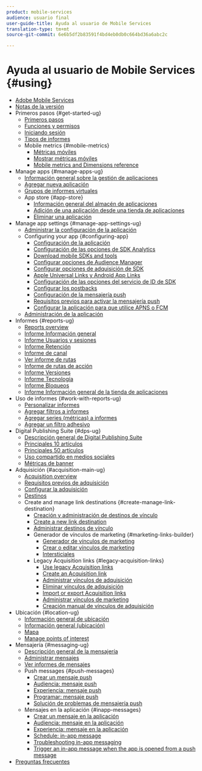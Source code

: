 ```yaml
---
product: mobile-services
audience: usuario final
user-guide-title: Ayuda al usuario de Mobile Services
translation-type: tm+mt
source-git-commit: 6e6b5df2b83591f4bd4eb0db0c664bd36a6abc2c

---
```



# Ayuda al usuario de Mobile Services {#using}

+ [Adobe Mobile Services ](home.md)
+ [Notas de la versión](whatsnew.md)
+ Primeros pasos {#get-started-ug}
   + [Primeros pasos](gs/gs.md)
   + [Funciones y permisos](gs/c-mob-roles-and-permissions.md)
   + [Iniciando sesión](gs/gs-signin.md)
   + [Tipos de informes](gs/reports-types.md)
   + Mobile metrics {#mobile-metrics}
      + [Métricas móviles](gs/metrics/metrics.md)
      + [Mostrar métricas móviles](gs/metrics/overview.md)
      + [Mobile metrics and Dimensions reference](gs/metrics/metrics-reference.md)
+ Manage apps {#manage-apps-ug}
   + [Información general sobre la gestión de aplicaciones](manage-apps/manage-apps.md)
   + [Agregar nueva aplicación](manage-apps/t-new-app.md)
   + [Grupos de informes virtuales](manage-apps/c-mob-vrs.md)
   + App store {#app-store}
      + [Información general del almacén de aplicaciones](manage-apps/c-app-store/c-app-store.md)
      + [Adición de una aplicación desde una tienda de aplicaciones](manage-apps/c-app-store/t-app-store-app.md)
      + [Eliminar una aplicación](manage-apps/t-delete-apps.md)
+ Manage app settings {#manage-app-settings-ug}
   + [Administrar la configuración de la aplicación](c-manage-app-settings/c-manage-app-settings.md)
   + Configuring your app {#configuring-app}
      + [Configuración de la aplicación](c-manage-app-settings/c-mob-confg-app/c-mob-confg-app.md)
      + [Configuración de las opciones de SDK Analytics](c-manage-app-settings/c-mob-confg-app/t-config-analytics/t-config-analytics.md)
      + [Download mobile SDKs and tools](c-manage-app-settings/c-mob-confg-app/t-config-analytics/download-sdk.md)
      + [Configurar opciones de Audience Manager](c-manage-app-settings/c-mob-confg-app/t-config-aam.md)
      + [Configurar opciones de adquisición de SDK](c-manage-app-settings/c-mob-confg-app/t-config-acquisition.md)
      + [Apple Universal Links y Android App Links](c-manage-app-settings/c-mob-confg-app/c-universal-app-links.md)
      + [Configuración de las opciones del servicio de ID de SDK](c-manage-app-settings/c-mob-confg-app/t-config-visitor.md)
      + [Configurar los postbacks](c-manage-app-settings/c-mob-confg-app/signals.md)
      + [Configuración de la mensajería push](c-manage-app-settings/c-mob-confg-app/configure-push-messaging/configure-push-messaging.md)
      + [Requisitos previos para activar la mensajería push](c-manage-app-settings/c-mob-confg-app/configure-push-messaging/prerequisites-push-messaging.md)
      + [Configurar la aplicación para que utilice APNS o FCM](c-manage-app-settings/c-mob-confg-app/configure-push-messaging/configure-app-apns-gcm.md)
   + [Administración de la aplicación](c-manage-app-settings/c-mob-manage-app.md)
+ Informes {#reports-ug}
   + [Reports overview](usage/usage.md)
   + [Informe Información general](usage/usage-overview.md)
   + [Informe Usuarios y sesiones](usage/users-sessions.md)
   + [Informe Retención](usage/reports-retention.md)
   + [Informe de canal](usage/reports-funnel.md)
   + [Ver informe de rutas](usage/reports-view-paths.md)
   + [Informe de rutas de acción](usage/reports-action-paths.md)
   + [Informe Versiones](usage/c-reports-versions.md)
   + [Informe Tecnología](usage/reports-technology.md)
   + [Informe Bloqueos](usage/c-crashes.md)
   + [Informe Información general de la tienda de aplicaciones](usage/c-app-store-store-performance.md)
+ Uso de informes {#work-with-reports-ug}
   + [Personalizar informes](usage/reports-customize/reports-customize.md)
   + [Agregar filtros a informes](usage/reports-customize/t-reports-customize.md)
   + [Agregar series (métricas) a informes](usage/reports-customize/t-reports-series.md)
   + [Agregar un filtro adhesivo](usage/reports-customize/t-sticky-filter.md)
+ Digital Publishing Suite {#dps-ug}
   + [Descripción general de Digital Publishing Suite](dps/dps.md)
   + [Principales 10 artículos](dps/dps-top-ten-articles.md)
   + [Principales 50 artículos](dps/dps-top-50-articles.md)
   + [Uso compartido en medios sociales](dps/dps-social-sharing.md)
   + [Métricas de banner](dps/dps-banner-metrics.md)
+ Adquisición {#acquisition-main-ug}
   + [Acquisition overview](acquisition-main/acquisition-main.md)
   + [Requisitos previos de adquisición](acquisition-main/c-acquisition-prerequisites.md)
   + [Configurar la adquisición](acquisition-main/t-enable-acquisition.md)
   + [Destinos](acquisition-main/c-create-destinations.md)
   + Create and manage link destinations {#create-manage-link-destination}
      + [Creación y administración de destinos de vínculo](acquisition-main/c-manage-link-destinations/c-manage-link-destinations.md)
      + [Create a new link destination](acquisition-main/c-manage-link-destinations/t-create-new-app-deep-link-destination.md)
      + [Administrar destinos de vínculo](acquisition-main/c-manage-link-destinations/t-archive-unarchive-link-destinations.md)
      + Generador de vínculos de marketing {#marketing-links-builder}
         + [Generador de vínculos de marketing](acquisition-main/c-marketing-links-builder/c-marketing-links-builder.md)
         + [Crear o editar vínculos de marketing](acquisition-main/c-marketing-links-builder/t-create-edit-adobe-links/t-create-edit-adobe-links.md)
         + [Intersticiales](acquisition-main/c-marketing-links-builder/t-create-edit-adobe-links/t-interstitials.md)
      + Legacy Acquisition links {#legacy-acquisition-links}
         + [Use legacy Acquisition links](acquisition-main/c-marketing-links-builder/t-create-edit-adobe-links/c-use-legacy-acquisition-links/c-use-legacy-acquisition-links.md)
         + [Create an Acquisition link](acquisition-main/c-marketing-links-builder/t-create-edit-adobe-links/c-use-legacy-acquisition-links/t-acquisition-link.md)
         + [Administrar vínculos de adquisición](acquisition-main/c-marketing-links-builder/t-create-edit-adobe-links/c-use-legacy-acquisition-links/c-manage-acquisition-links/c-manage-acquisition-links.md)
         + [Eliminar vínculos de adquisición](acquisition-main/c-marketing-links-builder/t-create-edit-adobe-links/c-use-legacy-acquisition-links/c-manage-acquisition-links/t-acquisition-del.md)
         + [Import or export Acquisition links](acquisition-main/c-marketing-links-builder/t-create-edit-adobe-links/c-use-legacy-acquisition-links/c-manage-acquisition-links/t-acquisition-import.md)
         + [Administrar vínculos de marketing](acquisition-main/c-marketing-links-builder/c-manage-adobe-links.md)
         + [Creación manual de vínculos de adquisición](acquisition-main/c-marketing-links-builder/acquisition-link-manual.md)
+ Ubicación {#location-ug}
   + [Información general de ubicación](location/location-overview.md)
   + [Información general (ubicación)](location/c-location-overview.md)
   + [Mapa](location/c-map-points.md)
   + [Manage points of interest](location/t-manage-points.md)
+ Mensajería {#messaging-ug}
   + [Descripción general de la mensajería](in-app-messaging/in-app-messaging.md)
   + [Administrar mensajes](in-app-messaging/messages-manage/messages-manage.md)
   + [Ver informes de mensajes](in-app-messaging/messages-manage/view-message-reports.md)
   + Push messages {#push-messages}
      + [Crear un mensaje push](in-app-messaging/t-create-push-message/t-create-push-message.md)
      + [Audiencia: mensaje push](in-app-messaging/t-create-push-message/c-audience-push-message.md)
      + [Experiencia: mensaje push](in-app-messaging/t-create-push-message/c-experience-push-message.md)
      + [Programar: mensaje push](in-app-messaging/t-create-push-message/c-schedule-push-message.md)
      + [Solución de problemas de mensajería push](in-app-messaging/t-create-push-message/c-troubleshooting-push-messaging.md)
   + Mensajes en la aplicación {#inapp-messages}
      + [Crear un mensaje en la aplicación](in-app-messaging/t-in-app-message/t-in-app-message.md)
      + [Audiencia: mensaje en la aplicación](in-app-messaging/t-in-app-message/c-audience-in-app-message.md)
      + [Experiencia: mensaje en la aplicación](in-app-messaging/t-in-app-message/c-experience-in-app-message.md)
      + [Schedule: in-app message](in-app-messaging/t-in-app-message/c-schedule-in-app-message.md)
      + [Troubleshooting in-app messaging](in-app-messaging/t-in-app-message/in-apps-ts.md)
      + [Trigger an in-app message when the app is opened from a push message](in-app-messaging/t-mob-trig-in-app-open-app-from-push.md)
+ [Preguntas frecuentes](faq-mobile.md)